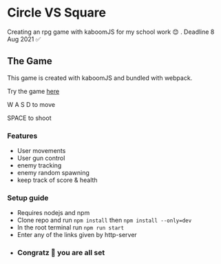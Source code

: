 # Circle VS Square
Creating an rpg game with kaboomJS for my school work  😊 . Deadline 8 Aug 2021 ✅ 

## The Game
This game is created with kaboomJS and bundled with webpack.

Try the game [here](https://www.azzahabie.dev/circlevssquare/)

W A S D to move

SPACE to shoot

### Features
- User movements
- User gun control
- enemy tracking
- enemy random spawning
- keep track of score & health

### Setup guide
- Requires nodejs and npm
- Clone repo and run `npm install` then `npm install --only=dev`
- In the root terminal run `npm run start`
- Enter any of the links given by http-server
- ### Congratz 🎉 you are all set
